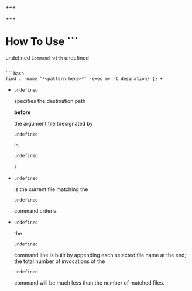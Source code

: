 
+++

+++
# How To Use ```
undefined
``` Command with ```
undefined
``` command in Linux

```bash 
find . -name '*<pattern here>*' -exec mv -t desination/ {} +
```

-   ```
    undefined
    ```

     specifies the destination path 

    **before**

     the argument file (designated by 

    ```
    undefined
    ```

     in 

    ```
    undefined
    ```

    )
-   ```
    undefined
    ```

     is the current file matching the 

    ```
    undefined
    ```

     command criteria
-   ```
    undefined
    ```

     the 

    ```
    undefined
    ```

     command line is built by appending each selected file name at the end; the total number of invocations of the 

    ```
    undefined
    ```

     command will be much less than the number of matched files.

